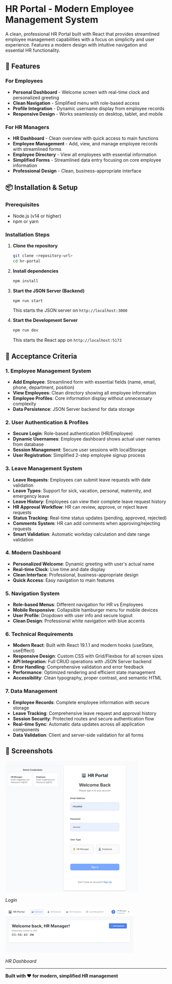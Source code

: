 # HR Portal - Modern Employee Management System

A clean, professional HR Portal built with React that provides streamlined employee management capabilities with a focus on simplicity and user experience. Features a modern design with intuitive navigation and essential HR functionality.

## 🚀 Features

### For Employees

-   **Personal Dashboard** - Welcome screen with real-time clock and personalized greeting
-   **Clean Navigation** - Simplified menu with role-based access
-   **Profile Integration** - Dynamic username display from employee records
-   **Responsive Design** - Works seamlessly on desktop, tablet, and mobile

### For HR Managers

-   **HR Dashboard** - Clean overview with quick access to main functions
-   **Employee Management** - Add, view, and manage employee records with streamlined forms
-   **Employee Directory** - View all employees with essential information
-   **Simplified Forms** - Streamlined data entry focusing on core employee information
-   **Professional Design** - Clean, business-appropriate interface

## 📦 Installation & Setup

### Prerequisites

-   Node.js (v14 or higher)
-   npm or yarn

### Installation Steps

1. **Clone the repository**

    ```bash
    git clone <repository-url>
    cd hr-portal
    ```

2. **Install dependencies**

    ```bash
    npm install
    ```

3. **Start the JSON Server (Backend)**

    ```bash
    npm run start
    ```

    This starts the JSON server on `http://localhost:3000`

4. **Start the Development Server**
    ```bash
    npm run dev
    ```
    This starts the React app on `http://localhost:5173`

## 📱 Acceptance Criteria

### 1. Employee Management System

-   **Add Employee**: Streamlined form with essential fields (name, email, phone, department, position)
-   **View Employees**: Clean directory showing all employee information
-   **Employee Profiles**: Core information display without unnecessary complexity
-   **Data Persistence**: JSON Server backend for data storage

### 2. User Authentication & Profiles

-   **Secure Login**: Role-based authentication (HR/Employee)
-   **Dynamic Usernames**: Employee dashboard shows actual user names from database
-   **Session Management**: Secure user sessions with localStorage
-   **User Registration**: Simplified 2-step employee signup process

### 3. Leave Management System

-   **Leave Requests**: Employees can submit leave requests with date validation
-   **Leave Types**: Support for sick, vacation, personal, maternity, and emergency leave
-   **Leave History**: Employees can view their complete leave request history
-   **HR Approval Workflow**: HR can review, approve, or reject leave requests
-   **Status Tracking**: Real-time status updates (pending, approved, rejected)
-   **Comments System**: HR can add comments when approving/rejecting requests
-   **Smart Validation**: Automatic workday calculation and date range validation

### 4. Modern Dashboard

-   **Personalized Welcome**: Dynamic greeting with user's actual name
-   **Real-time Clock**: Live time and date display
-   **Clean Interface**: Professional, business-appropriate design
-   **Quick Access**: Easy navigation to main features

### 5. Navigation System

-   **Role-based Menus**: Different navigation for HR vs Employees
-   **Mobile Responsive**: Collapsible hamburger menu for mobile devices
-   **User Profile**: Dropdown with user info and secure logout
-   **Clean Design**: Professional white navigation with blue accents

### 6. Technical Requirements

-   **Modern React**: Built with React 19.1.1 and modern hooks (useState, useEffect)
-   **Responsive Design**: Custom CSS with Grid/Flexbox for all screen sizes
-   **API Integration**: Full CRUD operations with JSON Server backend
-   **Error Handling**: Comprehensive validation and error feedback
-   **Performance**: Optimized rendering and efficient state management
-   **Accessibility**: Clean typography, proper contrast, and semantic HTML

### 7. Data Management

-   **Employee Records**: Complete employee information with secure storage
-   **Leave Tracking**: Comprehensive leave request and approval history
-   **Session Security**: Protected routes and secure authentication flow
-   **Real-time Sync**: Automatic data updates across all application components
-   **Data Validation**: Client and server-side validation for all forms

## 📸 Screenshots

<div align="left">
  <img src="img/login-screenshot.png" alt="Login" width="415"/>
  <p><em>Login</em></p>
</div>

<div align="left">
  <img src="img/hr-screenshot.png" alt="HR Dashboard" width="400"/>
  <p><em>HR Dashboard</em></p>
</div>

---

**Built with ❤️ for modern, simplified HR management**
